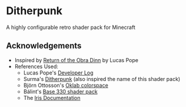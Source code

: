 # Ditherpunk

A highly configurable retro shader pack for Minecraft

## Acknowledgements

- Inspired by [Return of the Obra Dinn](https://obradinn.com/) by Lucas Pope
- References Used:
  - Lucas Pope's [Developer Log](https://forums.tigsource.com/index.php?topic=40832.0)
  - Surma's [Ditherpunk](https://surma.dev/things/ditherpunk/)
  (also inspired the name of this shader pack)
  - Björn Ottosson's [Oklab colorspace](https://bottosson.github.io/posts/oklab/)
  - Bálint's [Base 330 shader pack](https://github.com/shaderLABS/Base-330)
  - The [Iris Documentation](https://shaders.properties/)

